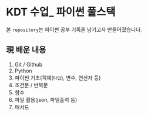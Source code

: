 # KDT 수업_ 파이썬 풀스택
본 `repository`는 파이썬 공부 기록을 남기고자 만들어졌습니다.

## 現 배운 내용
1. Git / Github
2. Python
  1. 파이썬 기초(객체(`타입`), 변수, 연산자 등)
  2. 조건문 / 반복문
  3. 함수
  4. 파일 활용(json, 파일출력 등)
  5. 매서드